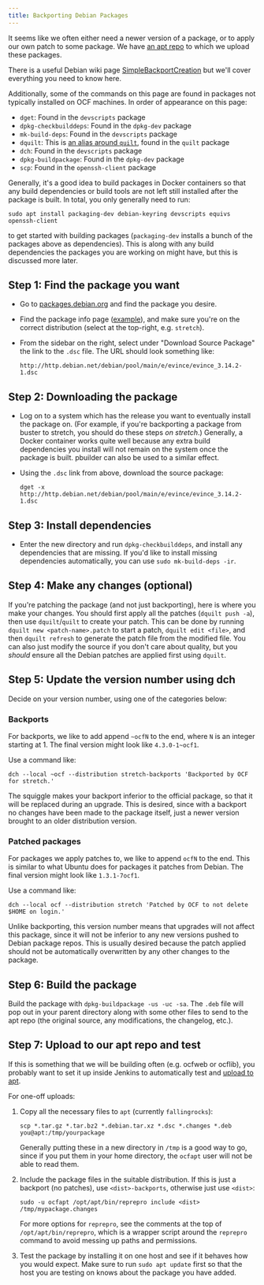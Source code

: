 ```yaml
---
title: Backporting Debian Packages
---
```


It seems like we often either need a newer version of a package, or to apply
our own patch to some package. We have [an apt
repo](https://apt.ocf.berkeley.edu/) to which we upload these packages.

There is a useful Debian wiki page
[SimpleBackportCreation](https://wiki.debian.org/SimpleBackportCreation) but
we'll cover everything you need to know here.

Additionally, some of the commands on this page are found in packages not
typically installed on OCF machines. In order of appearance on this page:

* `dget`: Found in the `devscripts` package
* `dpkg-checkbuilddeps`: Found in the `dpkg-dev` package
* `mk-build-deps`: Found in the `devscripts` package
* `dquilt`: This is [an alias around `quilt`][dquilt], found in the `quilt` package
* `dch`: Found in the `devscripts` package
* `dpkg-buildpackage`: Found in the `dpkg-dev` package
* `scp`: Found in the `openssh-client` package

Generally, it's a good idea to build packages in Docker containers so that any
build dependencies or build tools are not left still installed after the
package is built. In total, you only generally need to run:

    sudo apt install packaging-dev debian-keyring devscripts equivs openssh-client

to get started with building packages (`packaging-dev` installs a bunch of the
packages above as dependencies). This is along with any build dependencies the
packages you are working on might have, but this is discussed more later.

[dquilt]: https://www.debian.org/doc/manuals/maint-guide/modify.en.html#quiltrc

## Step 1: Find the package you want

* Go to [packages.debian.org](https://packages.debian.org/) and find the
  package you desire.

* Find the package info page
  ([example](https://packages.debian.org/stretch/evince)), and make sure you're
  on the correct distribution (select at the top-right, e.g. `stretch`).

* From the sidebar on the right, select under "Download Source Package" the
  link to the `.dsc` file. The URL should look something like:

      http://http.debian.net/debian/pool/main/e/evince/evince_3.14.2-1.dsc


## Step 2: Downloading the package

* Log on to a system which has the release you want to eventually install the
  package on. (For example, if you're backporting a package from buster to
  stretch, you should do these steps *on stretch*.) Generally, a Docker
  container works quite well because any extra build dependencies you install
  will not remain on the system once the package is built. pbuilder can also be
  used to a similar effect.

* Using the `.dsc` link from above, download the source package:

      dget -x http://http.debian.net/debian/pool/main/e/evince/evince_3.14.2-1.dsc


## Step 3: Install dependencies

* Enter the new directory and run `dpkg-checkbuilddeps`, and install any
  dependencies that are missing. If you'd like to install missing dependencies
  automatically, you can use `sudo mk-build-deps -ir`.


## Step 4: Make any changes (optional)

If you're patching the package (and not just backporting), here is where you
make your changes. You should first apply all the patches (`dquilt push -a`),
then use `dquilt`/`quilt` to create your patch. This can be done by running
`dquilt new <patch-name>.patch` to start a patch, `dquilt edit <file>`, and
then `dquilt refresh` to generate the patch file from the modified file. You
can also just modify the source if you don't care about quality, but you
*should* ensure all the Debian patches are applied first using `dquilt`.


## Step 5: Update the version number using dch

Decide on your version number, using one of the categories below:

### Backports

For backports, we like to add append `~ocfN` to the end, where `N` is an
integer starting at 1. The final version might look like `4.3.0-1~ocf1`.

Use a command like:

    dch --local ~ocf --distribution stretch-backports 'Backported by OCF for stretch.'

The squiggle makes your backport inferior to the official package, so that it
will be replaced during an upgrade. This is desired, since with a backport no
changes have been made to the package itself, just a newer version brought to
an older distribution version.

### Patched packages

For packages we apply patches to, we like to append `ocfN` to the end. This is
similar to what Ubuntu does for packages it patches from Debian. The final
version might look like `1.3.1-7ocf1`.

Use a command like:

    dch --local ocf --distribution stretch 'Patched by OCF to not delete $HOME on login.'

Unlike backporting, this version number means that upgrades will not affect this
package, since it will not be inferior to any new versions pushed to Debian
package repos. This is usually desired because the patch applied should not be
automatically overwritten by any other changes to the package.


## Step 6: Build the package

Build the package with `dpkg-buildpackage -us -uc -sa`. The `.deb` file will
pop out in your parent directory along with some other files to send to the apt
repo (the original source, any modifications, the changelog, etc.).


## Step 7: Upload to our apt repo and test

If this is something that we will be building often (e.g. ocfweb or ocflib),
you probably want to set it up inside Jenkins to automatically test and
[upload to apt](https://jenkins.ocf.berkeley.edu/job/upload-changes/).

For one-off uploads:

1. Copy all the necessary files to `apt` (currently `fallingrocks`):

       scp *.tar.gz *.tar.bz2 *.debian.tar.xz *.dsc *.changes *.deb you@apt:/tmp/yourpackage

   Generally putting these in a new directory in `/tmp` is a good way to go,
   since if you put them in your home directory, the `ocfapt` user will not be
   able to read them.

2. Include the package files in the suitable distribution. If this is just a
   backport (no patches), use `<dist>-backports`, otherwise just use `<dist>`:

       sudo -u ocfapt /opt/apt/bin/reprepro include <dist> /tmp/mypackage.changes

   For more options for `reprepro`, see the comments at the top of
   `/opt/apt/bin/reprepro`, which is a wrapper script around the `reprepro`
   command to avoid messing up paths and permissions.

3. Test the package by installing it on one host and see if it behaves how you
   would expect. Make sure to run `sudo apt update` first so that the host you
   are testing on knows about the package you have added.
